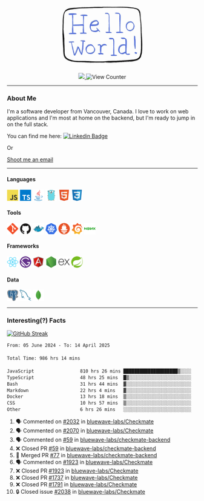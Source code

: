 <div align="center">
    <img src="./img/hello_world.webp" height="200px" width="">
    <div>
        <a href="https://www.linkedin.com/in/ajhollid">
            <img src="https://img.shields.io/badge/LinkedIn-blue"/>
        </a>
        <img src="https://komarev.com/ghpvc/?username=ajhollid&color=yellow" alt="View Counter">
    </div>
</div>

---

### About Me

I'm a software developer from Vancouver, Canada. I love to work on web applications and I'm most at home on the backend, but I'm ready to jump in on the full stack.

You can find me here: [![Linkedin Badge](https://img.shields.io/badge/-ajhollid-blue?style=flat&logo=Linkedin&logoColor=white)](https://www.linkedin.com/in/ajhollid)

Or

[Shoot me an email](mailto:ajhollid@gmail.com)

---

#### Languages

<div>
    <img src="./img/devicons/javascript-original.svg" width=30 height=30 alt="JavaScript">
    <img src="/img/devicons/typescript-original.svg" width=30 height=30 alt="TypeScript">
    <img src="./img/devicons/java-original.svg" width=30 height=30 alt="Java">
    <img src="./img/devicons/go-original.svg" width=30 height=30 alt="Golang">
    <img src="./img/devicons/html5-original.svg" width=30 height=30 alt="HTML 5">
    <img src="./img/devicons/css3-original.svg" width=30 height=30 alt="CSS 3">
</div>

#### Tools

<div>
    <img src="./img/devicons/git-original.svg" width=30 height=30 alt="Git">
    <img src="./img/devicons/github-original.svg" width=30 height=30 alt="Github">
    <img src="./img/devicons/docker-original.svg" width=30 
    height=30 alt="Docker">
    <img src="./img/devicons/kubernetes-original.svg" width=30 height=30 alt="K8">
    <img src="./img/devicons/prometheus-original.svg" width=30 height=30 alt="Prometheus">
    <img src="./img/devicons/grafana-original.svg" width=30 height=30 alt="Grafana">
    <img src="./img/devicons/nginx-original.svg" width=30 height=30 alt="Nginx">
</div>

#### Frameworks

<div>
    <img src="./img/devicons/react-original.svg" width=30 height=30 alt="React">
    <img src="./img/devicons/gatsby-original.svg" width=30 height=30 alt="Gatsby">
    <img src="./img/devicons/angularjs-original.svg" width=30 height=30 alt="AngularJS">
    <img src="./img/devicons/nodejs-original.svg" width=30 height=30 alt="NodeJS">
    <img src="./img/devicons/express-original.svg" width=30 height=30 alt="Express">
    <img src="./img/devicons/spring-original.svg" width=30 height=30 alt="Spring">
</div>

#### Data

<div>
    <img src="./img/devicons/postgresql-original.svg" width=30 height=30 alt="Postgresql">
    <img src="./img/devicons/mysql-original.svg" width=30 height=30 alt="Mysql">
    <img src="./img/devicons/mongodb-original.svg" width=30 height=30 alt="MongoDB">
</div>

---

### Interesting(?) Facts

[![GitHub Streak](http://github-readme-streak-stats.herokuapp.com?user=ajhollid)](https://git.io/streak-stats)

 <!--START_SECTION:waka-->

```txt
From: 05 June 2024 - To: 14 April 2025

Total Time: 986 hrs 14 mins

JavaScript                 810 hrs 26 mins ████████████████████▒░░░░   81.64 %
TypeScript                 48 hrs 25 mins  █▒░░░░░░░░░░░░░░░░░░░░░░░   04.88 %
Bash                       31 hrs 44 mins  ▓░░░░░░░░░░░░░░░░░░░░░░░░   03.20 %
Markdown                   22 hrs 4 mins   ▓░░░░░░░░░░░░░░░░░░░░░░░░   02.22 %
Docker                     13 hrs 18 mins  ▒░░░░░░░░░░░░░░░░░░░░░░░░   01.34 %
CSS                        10 hrs 57 mins  ▒░░░░░░░░░░░░░░░░░░░░░░░░   01.10 %
Other                      6 hrs 26 mins   ░░░░░░░░░░░░░░░░░░░░░░░░░   00.65 %
```

<!--END_SECTION:waka-->


<!--START_SECTION:activity-->
1. 🗣 Commented on [#2032](https://github.com/bluewave-labs/Checkmate/issues/2032#issuecomment-2807322150) in [bluewave-labs/Checkmate](https://github.com/bluewave-labs/Checkmate)
2. 🗣 Commented on [#2070](https://github.com/bluewave-labs/Checkmate/pull/2070#issuecomment-2807228038) in [bluewave-labs/Checkmate](https://github.com/bluewave-labs/Checkmate)
3. 🗣 Commented on [#59](https://github.com/bluewave-labs/checkmate-backend/pull/59#issuecomment-2806834998) in [bluewave-labs/checkmate-backend](https://github.com/bluewave-labs/checkmate-backend)
4. ❌ Closed PR [#59](https://github.com/bluewave-labs/checkmate-backend/pull/59) in [bluewave-labs/checkmate-backend](https://github.com/bluewave-labs/checkmate-backend)
5. 🎉 Merged PR [#77](https://github.com/bluewave-labs/checkmate-backend/pull/77) in [bluewave-labs/checkmate-backend](https://github.com/bluewave-labs/checkmate-backend)
6. 🗣 Commented on [#1923](https://github.com/bluewave-labs/Checkmate/pull/1923#issuecomment-2806761128) in [bluewave-labs/Checkmate](https://github.com/bluewave-labs/Checkmate)
7. ❌ Closed PR [#1923](https://github.com/bluewave-labs/Checkmate/pull/1923) in [bluewave-labs/Checkmate](https://github.com/bluewave-labs/Checkmate)
8. ❌ Closed PR [#1737](https://github.com/bluewave-labs/Checkmate/pull/1737) in [bluewave-labs/Checkmate](https://github.com/bluewave-labs/Checkmate)
9. ❌ Closed PR [#1791](https://github.com/bluewave-labs/Checkmate/pull/1791) in [bluewave-labs/Checkmate](https://github.com/bluewave-labs/Checkmate)
10. 🔒 Closed issue [#2038](https://github.com/bluewave-labs/Checkmate/issues/2038) in [bluewave-labs/Checkmate](https://github.com/bluewave-labs/Checkmate)
<!--END_SECTION:activity-->
